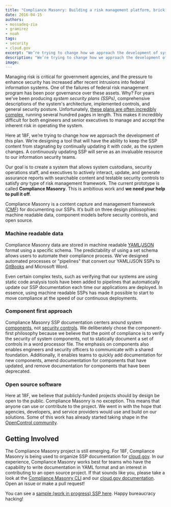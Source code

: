 ```yaml
---
title: "Compliance Masonry: Building a risk management platform, brick by brick"
date: 2016-04-15
authors:
- mossadeq-zia
- gramirez
- noah
tags:
- security
- cloud.gov
excerpt: "We’re trying to change how we approach the development of system security plans. Our goal is to create a system that allows system custodians, security operations staff, and executives to actively interact, update, and generate assurance reports with searchable content and testable security controls to satisfy any type of risk management framework. The current prototype is called Compliance Masonry."
description: "We’re trying to change how we approach the development of system security plans. Our goal is to create a system that allows system custodians, security operations staff, and executives to actively interact, update, and generate assurance reports with searchable content and testable security controls to satisfy any type of risk management framework. The current prototype is called Compliance Masonry."
image:
---
```


Managing risk is critical for government agencies, and the pressure to enhance security has increased after recent intrusions into federal information systems. One of the failures of federal risk management program has been poor governance over these assets. Why? For years we've been producing _system security plans (SSPs)_, comprehensive descriptions of the system's architecture, implemented controls, and general security posture. Unfortunately, [these plans are often incredibly complex](https://18f.gsa.gov/2015/11/04/complexity-is-the-adversary/), running several hundred pages in length. This makes it incredibly difficult for both engineers and senior executives to manage and accept the inherent risk in operating the system.

Here at 18F, we’re trying to change how we approach the development of this plan. We’re designing a tool that will have the ability to keep the SSP content from stagnating by continually updating it *with code*, as the system changes. A continuously updating SSP will serve as an invaluable resource to our information security teams.

Our goal is to create a system that allows system custodians, security operations staff, and executives to actively interact, update, and generate assurance reports with searchable content and testable security controls to satisfy _any_ type of risk management framework. The current prototype is called **Compliance Masonry**. This is ambitious work and **we need your help to pull it off**.

Compliance Masonry is a content capture and management framework ([CMF](https://en.wikipedia.org/wiki/List_of_content_management_frameworks)) for documenting our SSPs. It’s built on three design philosophies: machine readable data, component models before security controls, and open source.

### Machine readable data

Compliance Masonry data are stored in machine readable [YAML](https://en.wikipedia.org/wiki/YAML)/[JSON](https://en.wikipedia.org/wiki/JSON) format using a specific schema. The predictability of using a set schema allows users to automate their compliance process. We’ve designed automated processes or "pipelines" that convert our YAML/JSON SSPs to [GitBooks](https://www.gitbook.com/) and Microsoft Word.

Even certain complex tests, such as verifying that our systems are using static code analysis tools have been added to pipelines that automatically update our SSP documentation each time our applications are deployed. In essence, using machine readable SSPs has made it possible to start to move compliance at the speed of our continuous deployments.

### Component first approach

Compliance Masonry SSP documentation centers around system [components](https://en.wikipedia.org/wiki/Component-based_software_engineering), not [security controls](https://en.wikipedia.org/wiki/Security_controls). We deliberately chose the component-first philosophy because we believe that the point of compliance is to verify the security of system components, not to statically document a set of controls in a word processor file. The emphasis on components also enables engineers and security officers to communicate with a shared foundation. Additionally, it enables teams to quickly add documentation for new components, amend documentation for components that have updated, and remove documentation for components that have been deprecated.

### Open source software

Here at 18F, we believe that publicly-funded projects should by design be open to the public. Compliance Masonry is no exception. This means that anyone can use or contribute to the project. We went in with the hope that agencies, developers, and service providers would use and build on our solutions. Some of this work has already started taking shape in the [OpenControl community](https://github.com/opencontrol).

## Getting Involved

The Compliance Masonry project is still emerging. For 18F, Compliance Masonry is being used to organize SSP documentation for [cloud.gov](https://cloud.gov). In our experience, Compliance Masonry works best for teams who have the capability to write documentation in YAML format and an interest in contributing to an open source project. If that sounds like you, please take a look at the [Compliance Masonry CLI](https://github.com/opencontrol/compliance-masonry) and our [cloud.gov documentation](https://github.com/18F/cg-compliance). Open an issue or make a pull request!

You can see a [sample (work in progress) SSP here](https://compliance.cloud.gov/).
Happy bureaucracy hacking!
